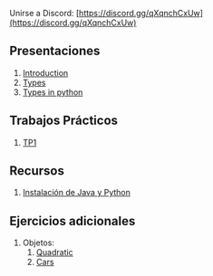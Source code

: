 Unirse a Discord: [https://discord.gg/qXqnchCxUw](https://discord.gg/qXqnchCxUw)

## Presentaciones
1. [Introduction](introduction)
2. [Types](types)
3. [Types in python](types-in-python)

[//]: # (4. [Java Collections]&#40;java-collections&#41;)

[//]: # (5. [TDD]&#40;tdd&#41;)

[//]: # (6. [Recursion]&#40;recursion&#41;)

[//]: # (7. [Object-Oriented Programming &#40;OOP&#41;]&#40;oop&#41;)

[//]: # (8. [Classes]&#40;classes&#41;)

[//]: # (9. [Abstract Classes & Inheritance]&#40;abstract&#41;)

[//]: # (10. [Polymorphism and interfaces]&#40;polymorphism&#41;)

[//]: # (11. [Coverage]&#40;coverage&#41;)

[//]: # (12. [Generics]&#40;generics&#41;)

[//]: # (13. [Packages]&#40;https://docs.google.com/presentation/d/1DdAOhl1FPAeZKNiHjDakr3-B_ty--FwowzA8bYkgrh0/edit?usp=sharing&#41;)

[//]: # (14. [Exceptions]&#40;exceptions&#41;)


## Trabajos Prácticos
1. [TP1](practice/1)

[//]: # (2. [TP2]&#40;practice/2&#41;)

[//]: # (3. [TP3]&#40;practice/3&#41;)

[//]: # (4. [TP4]&#40;practice/4&#41;)

[//]: # (5. [TP5]&#40;practice/5&#41;)

[//]: # (6. [TP University]&#40;https://classroom.github.com/a/wJgSLMuH&#41;)

## Recursos
1. [Instalación de Java y Python](utils/installation)

## Ejercicios adicionales
1. Objetos:
   1. [Quadratic](additional-practice/1.1)
   2. [Cars](additional-practice/1.2) 

